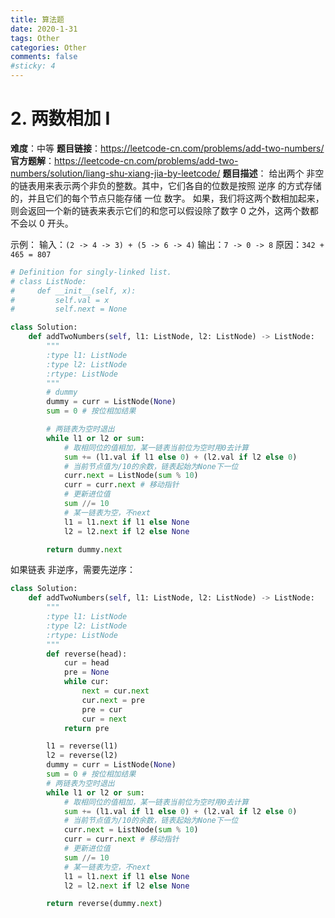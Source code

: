 ```yaml
---
title: 算法题
date: 2020-1-31
tags: Other
categories: Other
comments: false
#sticky: 4
---
```


# 2. 两数相加 I
**难度**：中等
**题⽬链接**：<https://leetcode-cn.com/problems/add-two-numbers/>
**官方题解**：<https://leetcode-cn.com/problems/add-two-numbers/solution/liang-shu-xiang-jia-by-leetcode/>
**题⽬描述**：
给出两个 ⾮空 的链表⽤来表示两个非负的整数。其中，它们各⾃的位数是按照 逆序 的⽅式存储的，并且它们的每个节点只能存储 ⼀位 数字。
如果，我们将这两个数相加起来，则会返回⼀个新的链表来表示它们的和您可以假设除了数字 0 之外，这两个数都不会以 0 开头。

示例：
输⼊：`(2 -> 4 -> 3) + (5 -> 6 -> 4)`
输出：`7 -> 0 -> 8`
原因：`342 + 465 = 807`

<!-- more --> 

```python
# Definition for singly-linked list.
# class ListNode:
#     def __init__(self, x):
#         self.val = x
#         self.next = None

class Solution:
    def addTwoNumbers(self, l1: ListNode, l2: ListNode) -> ListNode:
        """
        :type l1: ListNode
        :type l2: ListNode
        :rtype: ListNode
        """
        # dummy
        dummy = curr = ListNode(None)
        sum = 0 # 按位相加结果

        # 两链表为空时退出
        while l1 or l2 or sum:
            # 取相同位的值相加，某一链表当前位为空时用0去计算
            sum += (l1.val if l1 else 0) + (l2.val if l2 else 0)
            # 当前节点值为/10的余数，链表起始为None下一位
            curr.next = ListNode(sum % 10)
            curr = curr.next # 移动指针
            # 更新进位值
            sum //= 10
            # 某一链表为空，不next
            l1 = l1.next if l1 else None
            l2 = l2.next if l2 else None

        return dummy.next
```
如果链表 非逆序，需要先逆序：
```python
class Solution:
    def addTwoNumbers(self, l1: ListNode, l2: ListNode) -> ListNode:
        """
        :type l1: ListNode
        :type l2: ListNode
        :rtype: ListNode
        """
        def reverse(head):
            cur = head
            pre = None
            while cur:
                next = cur.next
                cur.next = pre
                pre = cur
                cur = next
            return pre

        l1 = reverse(l1)
        l2 = reverse(l2)
        dummy = curr = ListNode(None)
        sum = 0 # 按位相加结果
        # 两链表为空时退出
        while l1 or l2 or sum:
            # 取相同位的值相加，某一链表当前位为空时用0去计算
            sum += (l1.val if l1 else 0) + (l2.val if l2 else 0)
            # 当前节点值为/10的余数，链表起始为None下一位
            curr.next = ListNode(sum % 10)
            curr = curr.next # 移动指针
            # 更新进位值
            sum //= 10
            # 某一链表为空，不next
            l1 = l1.next if l1 else None
            l2 = l2.next if l2 else None

        return reverse(dummy.next)
```
